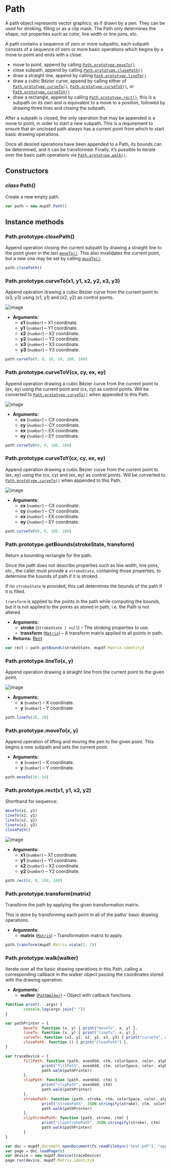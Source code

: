 # Path

A path object represents vector graphics, as if drawn by a pen. They can
be used for stroking, filling or as a clip mask. The Path only determines
the shape, not properties such as color, line width or line joins, etc.

A path contains a sequence of zero or more subpaths, each subpath consists
of a sequence of zero or more basic operations which begins by a move to
point and ends with a close:

* move to point, append by calling [`Path.prototype.moveTo()`](#Path.prototype.moveTo)
* close subpath, append by calling [`Path.prototype.closePath()`](#Path.prototype.closePath)
* draw a straight line, append by calling [`Path.prototype.lineTo()`](#Path.prototype.lineTo)
* draw a cubic Bézier curve, append by calling either of [`Path.prototype.curveTo()`](#Path.prototype.curveTo),
  [`Path.prototype.curveToV()`](#Path.prototype.curveToV), or [`Path.prototype.curveToY()`](#Path.prototype.curveToY)
* draw a rectangle, append by calling [`Path.prototype.rect()`](#Path.prototype.rect), this is a subpath on
  its own and is equivalent to a move to a position, followed by drawing three
  lines and closing the subpath.

After a subpath is closed, the only operation that may be appended is a
move to point, in order to start a new subpath. This is a requirement to
ensure that an unclosed path always has a current point from which to
start basic drawing operations.

Once all desired operations have been appended to a Path, its bounds can
be determined, and it can be transformed. Finally, it’s possible to
iterate over the basic path operations via [`Path.prototype.walk()`](#Path.prototype.walk).

## Constructors

### *class* Path()

Create a new empty path.

```javascript
var path = new mupdf.Path()
```

## Instance methods

### Path.prototype.closePath()

Append operation closing the current subpath by drawing a straight
line to the point given in the last [`moveTo()`](PathWalker.md#moveTo). This also invalidates
the current point, but a new one may be set by calling [`moveTo()`](PathWalker.md#moveTo).

```javascript
path.closePath()
```

### Path.prototype.curveTo(x1, y1, x2, y2, x3, y3)

Append operation drawing a cubic Bézier curve from the current point
to (x3, y3) using (x1, y1) and (x2, y2) as control points.

![image](images/curveTo.svg)
* **Arguments:**
  * **x1** (`number`) – X1 coordinate.
  * **y1** (`number`) – Y1 coordinate.
  * **x2** (`number`) – X2 coordinate.
  * **y2** (`number`) – Y2 coordinate.
  * **x3** (`number`) – X3 coordinate.
  * **y3** (`number`) – Y3 coordinate.

```javascript
path.curveTo(0, 0, 10, 10, 100, 100)
```

### Path.prototype.curveToV(cx, cy, ex, ey)

Append operation drawing a cubic Bézier curve from the current point
to (ex, ey) using the current point and (cx, cy) as control points.
Will be converted to [`Path.prototype.curveTo()`](#Path.prototype.curveTo) when appended to this Path.

![image](images/curveToV.svg)
* **Arguments:**
  * **cx** (`number`) – CX coordinate.
  * **cy** (`number`) – CY coordinate.
  * **ex** (`number`) – EX coordinate.
  * **ey** (`number`) – EY coordinate.

```javascript
path.curveToV(0, 0, 100, 100)
```

### Path.prototype.curveToY(cx, cy, ex, ey)

Append operation drawing a cubic Bézier curve from the current point
to (ex, ey) using the (cx, cy) and (ex, ey) as control points. Will be
converted to [`Path.prototype.curveTo()`](#Path.prototype.curveTo) when appended to this Path.

![image](images/curveToY.svg)
* **Arguments:**
  * **cx** (`number`) – CX coordinate.
  * **cy** (`number`) – CY coordinate.
  * **ex** (`number`) – EX coordinate.
  * **ey** (`number`) – EY coordinate.

```javascript
path.curveToY(0, 0, 100, 100)
```

### Path.prototype.getBounds(strokeState, transform)

Return a bounding rectangle for the path.

Since the path does not describe properties such as line width, line
joins, etc., the caller must provide a `strokeState`, containing
those properties, to determine the bounds of path if it is stroked.

If no `strokeState` is provided, this call determines the bounds of
the path if it is filled.

`transform` is applied to the points in the path while computing the
bounds, but it is not applied to the points as stored in path, i.e.
the Path is not altered.

* **Arguments:**
  * **stroke** (`StrokeState | null`) – The stroking properties to use.
  * **transform** ([`Matrix`](Matrix.md#Matrix)) – A transform matrix applied to all points in path.
* **Returns:**
  [Rect](Rect.md)

```javascript
var rect = path.getBounds(strokeState, mupdf.Matrix.identity)
```

### Path.prototype.lineTo(x, y)

Append operation drawing a straight line from the current point to the
given point.

![image](images/lineTo.svg)
* **Arguments:**
  * **x** (`number`) – X coordinate.
  * **y** (`number`) – Y coordinate.

```javascript
path.lineTo(20, 20)
```

### Path.prototype.moveTo(x, y)

Append operation of lifting and moving the pen to the given point.
This begins a new subpath and sets the current point.

* **Arguments:**
  * **x** (`number`) – X coordinate.
  * **y** (`number`) – Y coordinate.

```javascript
path.moveTo(10, 10)
```

### Path.prototype.rect(x1, y1, x2, y2)

Shorthand for sequence:

```javascript
moveTo(x1, y1)
lineTo(x2, y1)
lineTo(x2, y2)
lineto(x1, y2)
closePath()
```

![image](images/rect.svg)
* **Arguments:**
  * **x1** (`number`) – X1 coordinate.
  * **y1** (`number`) – Y1 coordinate.
  * **x2** (`number`) – X2 coordinate.
  * **y2** (`number`) – Y2 coordinate.

```javascript
path.rect(0, 0, 100, 100)
```

### Path.prototype.transform(matrix)

Transform the path by applying the given transformation matrix.

This is done by transforming each point in all of the paths’ basic
drawing operations.

* **Arguments:**
  * **matrix** ([`Matrix`](Matrix.md#Matrix)) – Transformation matrix to apply.

```javascript
path.transform(mupdf.Matrix.scale(2, 2))
```

### Path.prototype.walk(walker)

Iterate over all the basic drawing operations in this Path, calling
a corresponding callback in the walker object passing the coordinates
stored with the drawing operation.

* **Arguments:**
  * **walker** ([`PathWalker`](PathWalker.md#PathWalker)) – Object with callback functions.

```javascript
function print(...args) {
        console.log(args.join(" "))
}

var pathPrinter = {
        moveTo: function (x, y) { print("moveTo", x, y) },
        lineTo: function (x, y) { print("lineTo", x, y) },
        curveTo: function (x1, y1, x2, y2, x3, y3) { print("curveTo", x1, y1, x2, y2, x3, y3) },
        closePath: function () { print("closePath") },
}

var traceDevice = {
        fillPath: function (path, evenOdd, ctm, colorSpace, color, alpha) {
                print("fillPath", evenOdd, ctm, colorSpace, color, alpha)
                path.walk(pathPrinter)
        },
        clipPath: function (path, evenOdd, ctm) {
                print("clipPath", evenOdd, ctm)
                path.walk(pathPrinter)
        },
        strokePath: function (path, stroke, ctm, colorSpace, color, alpha) {
                print("strokePath", JSON.stringify(stroke), ctm, colorSpace, color, alpha)
                path.walk(pathPrinter)
        },
        clipStrokePath: function (path, stroke, ctm) {
                print("clipStrokePath", JSON.stringify(stroke), ctm)
                path.walk(pathPrinter)
        }
}

var doc = mupdf.Document.openDocument(fs.readFileSync("test.pdf"), "application/pdf")
var page = doc.loadPage(0)
var device = new mupdf.Device(traceDevice)
page.run(device, mupdf.Matrix.identity)
```
